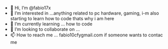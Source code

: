 - 👋 Hi, I’m @fabio17x
- 👀 I’m interested in ...anything related to pc hardware, gaming, i-m also starting to learn how to code thats why i am here
- 🌱 I’m currently learning ... how to code
- 💞️ I’m looking to collaborate on ...
- 📫 How to reach me ... fabio10cfygmail.com if someone wants to contac me

<!---
fabio17x/fabio17x is a ✨ special ✨ repository because its `README.md` (this file) appears on your GitHub profile.
You can click the Preview link to take a look at your changes.
--->
